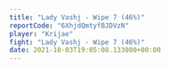```yaml
---
title: "Lady Vashj - Wipe 7 (46%)"
reportCode: "6XhjdQmtyfBJDVzN"
player: "Krijae"
fight: "Lady Vashj - Wipe 7 (46%)"
date: 2021-10-03T19:05:08.133000+00:00
---
```

